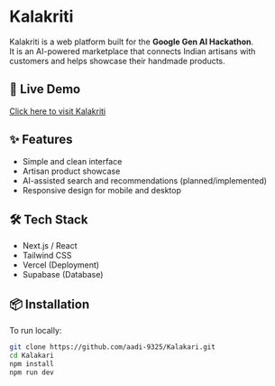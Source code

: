 # Kalakriti

Kalakriti is a web platform built for the **Google Gen AI Hackathon**.  
It is an AI-powered marketplace that connects Indian artisans with customers and helps showcase their handmade products.

## 🚀 Live Demo
[Click here to visit Kalakriti](https://kalakriti-one.vercel.app)

## ✨ Features
- Simple and clean interface  
- Artisan product showcase  
- AI-assisted search and recommendations (planned/implemented)  
- Responsive design for mobile and desktop  

## 🛠️ Tech Stack
- Next.js / React  
- Tailwind CSS  
- Vercel (Deployment)  
- Supabase (Database)

## 📦 Installation
To run locally:
```bash
git clone https://github.com/aadi-9325/Kalakari.git
cd Kalakari
npm install
npm run dev
